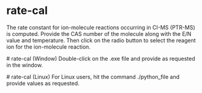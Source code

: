 ﻿# rate-cal
The rate constant for ion-molecule reactions occurring in CI-MS (PTR-MS) is computed. Provide the CAS number of the molecule 
along with the E/N value and temperature. Then click on the radio button to select the reagent ion for the ion-molecule reaction.

﻿# rate-cal (Window)
Double-click on the .exe file and provide as requested in the window.

﻿# rate-cal (Linux)
For Linux users, hit the command ./python_file and provide values as requested.
